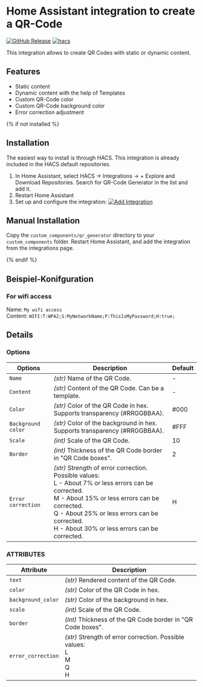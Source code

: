 # Home Assistant integration to create a QR-Code
[![GitHub Release][releases-shield]][releases]
[![hacs][hacsbadge]][hacs]

This integration allows to create QR Codes with static or dynamic content.

## Features
* Static content
* Dynamic content with the help of Templates
* Custom QR-Code color
* Custom QR-Code background color
* Error correction adjustment

{% if not installed %}
## Installation

The easiest way to install is through HACS. This integration is already included in the HACS default repositories.

1. In Home Assistant, select HACS -> Integrations -> + Explore and Download Repositories. Search for QR-Code Generator in the list and add it.
2. Restart Home Assistant
3. Set up and configure the integration: [![Add Integration](https://my.home-assistant.io/badges/config_flow_start.svg)](https://my.home-assistant.io/redirect/config_flow_start/?domain=qr_generator)

## Manual Installation

Copy the `custom_components/qr_generator` directory to your `custom_components` folder. Restart Home Assistant, and add the integration from the integrations page.

{% endif %}

## Beispiel-Konifguration

### For wifi access

Name: `My wifi access` <br>
Content: `WIFI:T:WPA2;S:MyNetworkName;P:ThisIsMyPassword;H:true;`

## Details

### Options

| Options    | Description                            | Default
| ------------ | -------------------------------------- | -------- |
| `Name` | *(str)* Name of the QR Code. | - |
| `Content` | *(str)* Content of the QR Code. Can be a template. | - |
| `Color` | *(str)* Color of the QR Code in hex. Supports transparency (#RRGGBBAA). | #000 |
| `Background color` | *(str)* Color of the background in hex. Supports transparency (#RRGGBBAA). | #FFF |
| `Scale` | *(int)* Scale of the QR Code. | 10 |
| `Border` | *(int)* Thickness of the QR Code border in "QR Code boxes". | 2 |
| `Error correction` | *(str)* Strength of error correction. Possible values: <br> L - About 7% or less errors can be corrected. <br> M - About 15% or less errors can be corrected. <br> Q - About 25% or less errors can be corrected. <br> H - About 30% or less errors can be corrected. | H |

### ATTRIBUTES

| Attribute    | Description                            |
| ------------ | -------------------------------------- |
| `text` | *(str)* Rendered content of the QR Code. |
| `color` | *(str)* Color of the QR Code in hex. |
| `background_color` | *(str)* Color of the background in hex.|
| `scale` | *(int)* Scale of the QR Code. |
| `border` | *(int)* Thickness of the QR Code border in "QR Code boxes". |
| `error_correction` | *(str)* Strength of error correction. Possible values: <br> L<br> M <br> Q  <br> H |

[hacs]: https://hacs.xyz
[hacsbadge]: https://img.shields.io/badge/HACS-Default-41BDF5.svg?style=for-the-badge
[releases-shield]: https://img.shields.io/github/v/release/DeerMaximum/QR-Code-Generator.svg?style=for-the-badge
[releases]: https://github.com/DeerMaximum/QR-Code-Generator/releases
